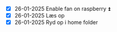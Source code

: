 - [x] 26-01-2025 Enable fan on raspberry ⏫
- [x] 26-01-2025 Læs op
- [x] 26-01-2025 Ryd op i home folder